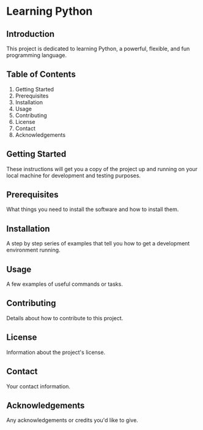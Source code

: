 # Learning Python

## Introduction

This project is dedicated to learning Python, a powerful, flexible, and fun programming language.

## Table of Contents

1. Getting Started
2. Prerequisites
3. Installation
4. Usage
5. Contributing
6. License
7. Contact
8. Acknowledgements

## Getting Started

These instructions will get you a copy of the project up and running on your local machine for development and testing purposes.

## Prerequisites

What things you need to install the software and how to install them.

## Installation

A step by step series of examples that tell you how to get a development environment running.

## Usage

A few examples of useful commands or tasks.

## Contributing

Details about how to contribute to this project.

## License

Information about the project's license.

## Contact

Your contact information.

## Acknowledgements

Any acknowledgements or credits you'd like to give.
